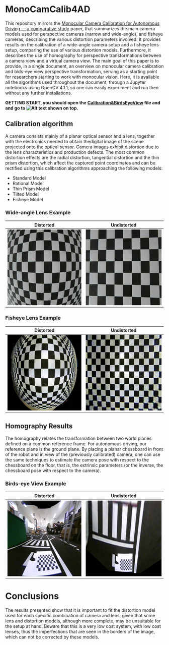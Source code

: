 # MonoCamCalib4AD
This repository mirrors the [Monocular Camera Calibration for Autonomous Driving — a comparative study](https://www.researchgate.net/publication/341500803_Monocular_Camera_Calibration_for_Autonomous_Driving_-_a_comparative_study) paper, that summarizes the main camera models used for perspective cameras (narrow and wide-angle), and fisheye cameras, describing the various distortion parameters involved. It provides results on the calibration of a wide-angle camera setup and a fisheye lens setup, comparing the use of various distortion models. Furthermore, it describes the use of homography for perspective transformations between a camera view and a virtual camera view. The main goal of this paper is to provide, in a single document, an overview on monocular camera calibration and bids-eye view perspective transformation, serving as a starting point for researchers starting to work with monocular vision.
Here, it is available all the algorithms used throughout the document, through a Jupyter notebooks using OpenCV 4.1.1, so one can easily experiment and run then without any further installations.

**GETTING START, you should open the [Calibration&BirdsEyeView](https://github.com/ipleiria-robotics/MonoCamCalib4AD/blob/master/Calibration&BirdsEyeView.ipynb) file and and go to 
![Alt text](https://colab.research.google.com/assets/colab-badge.svg) shown on top.**

## Calibration algorithm
A camera consists mainly of a planar optical sensor and a lens, together with the electronics needed to obtain thedigital image of the scene projected onto the optical sensor. Camera images exhibit distortion due to the lens characteristics and production defects. The most common distortion effects are the radial distortion, tangential distortion and the thin prism distortion, which affect the captured point coordinates and can be rectified using this calibration algorithms approaching the following models:
 * Standard Model
 * Rational Model
 * Thin Prism Model
 * Tilted Model
 * Fisheye Model

### Wide-angle Lens Example
Distorted             |  Undistorted
:-------------------------:|:-------------------------:
<img width="320" height="240" src="https://github.com/PedroMartins95/Calibration-BirdsEyeView4FisheyeLens/blob/master/1.7mm_original.png">|<img width="320" height="240" src="https://github.com/PedroMartins95/Calibration-BirdsEyeView4FisheyeLens/blob/master/1.7mm_undistorted.png">

### Fisheye Lens Example
Distorted             |  Undistorted
:-------------------------:|:-------------------------:
<img width="320" height="240" src="https://github.com/PedroMartins95/Calibration-BirdsEyeView4FisheyeLens/blob/master/distorted_img.png">|<img width="320" height="240" src="https://github.com/PedroMartins95/Calibration-BirdsEyeView4FisheyeLens/blob/master/undistorted_img.png">

## Homography Results
The homography relates the transformation between two world planes defined on a common reference frame. For autonomous driving, our reference plane is the ground plane. By placing a planar chessboard in front of the robot and in view of the (previously calibrated) camera, one can use the same techniques to estimate the camera pose with respect to the chessboard on the floor, that is, the extrinsic parameters (or the inverse, the chessboard pose with respect to the camera).

### Birds-eye View Example
Distorted             |  Undistorted
:-------------------------:|:-------------------------:
<img width="320" height="240" src="https://github.com/PedroMartins95/Calibration-BirdsEyeView4FisheyeLens/blob/master/undistorted.png">|<img width="320" height="240" src="https://github.com/PedroMartins95/Calibration-BirdsEyeView4FisheyeLens/blob/master/chessboard.png">

# Conclusions
The results presented show that it is important to fit the distortion model used for each specific combination of camera and lens, given that some lens and distortion models, although more complete, may be unsuitable for the setup at hand. Beware that this is a very low cost system, with low cost lenses, thus the imperfections that are seen in the borders of the image, which can not be corrected by these models.

